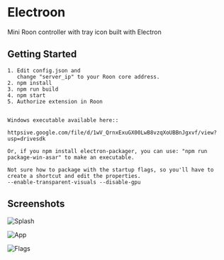 # Electroon
Mini Roon controller with tray icon built with Electron

## Getting Started
```
1. Edit config.json and
   change "server_ip" to your Roon core address.
2. npm install
3. npm run build
4. npm start
5. Authorize extension in Roon


Windows executable available here::

httpsive.google.com/file/d/1wV_QrnxExuGX00LwB8vzqXoUBBnJgxvf/view?usp=drivesdk

Or, if you npm install electron-packager, you can use: "npm run package-win-asar" to make an executable. 

Not sure how to package with the startup flags, so you'll have to create a shortcut and edit the properties.
--enable-transparent-visuals --disable-gpu
```

## Screenshots
![Splash](https://github.com/wwwizzarrdry/Electroon/blob/master/splashscreen.PNG)

![App](https://github.com/wwwizzarrdry/Electroon/blob/master/trayapp.PNG)

![Flags](https://github.com/wwwizzarrdry/Electroon/blob/master/flags.PNG)


  
